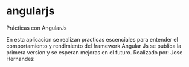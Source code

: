 # angularjs
Prácticas con AngularJs

En esta aplicacion se realizan practicas escenciales para entender el comportamiento y rendimiento del framework Angular Js
se publica la primera version y se esperan mejoras en el futuro. 
Realizado por: Jose Hernandez
